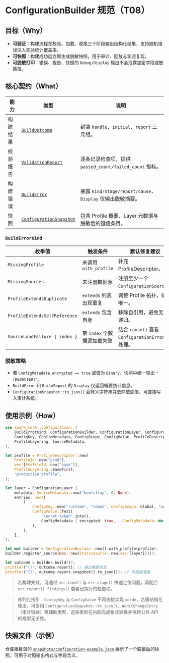 # ConfigurationBuilder 规范（T08）

## 目标（Why）

- **可验证**：构建流程在校验、加载、收尾三个阶段输出结构化结果，支持随机错误注入实验统计覆盖率。
- **可快照**：构建成功后立即生成脱敏快照，用于审计、回放与实验复现。
- **可脱敏打印**：错误、报告、快照的 `Debug/Display` 输出不会泄露加密字段或敏感值。

## 核心契约（What）

| 能力 | 类型 | 说明 |
| --- | --- | --- |
| 构建结果 | [`BuildOutcome`](../spark-core/src/configuration/builder.rs) | 封装 `handle`、`initial`、`report` 三元组。 |
| 校验报告 | [`ValidationReport`](../spark-core/src/configuration/builder.rs) | 逐条记录检查项，提供 `passed_count/failed_count` 指标。 |
| 构建错误 | [`BuildError`](../spark-core/src/configuration/builder.rs) | 暴露 `kind/stage/report/cause`，`Display` 仅输出脱敏摘要。 |
| 快照 | [`ConfigurationSnapshot`](../spark-core/src/configuration/snapshot.rs) | 包含 Profile 概要、Layer 元数据与脱敏后的键值条目。 |

### `BuildErrorKind`

| 枚举值 | 触发条件 | 默认修复建议 |
| --- | --- | --- |
| `MissingProfile` | 未调用 `with_profile` | 补充 ProfileDescriptor。 |
| `MissingSources` | 未注册数据源 | 注册至少一个 `ConfigurationSource`。 |
| `ProfileExtendsDuplicate` | `extends` 列表出现重复 | 调整 Profile 拓扑，确保唯一。 |
| `ProfileExtendsSelfReference` | `extends` 包含自身 | 移除自引用，避免无限递归。 |
| `SourceLoadFailure { index }` | 第 `index` 个数据源加载失败 | 结合 `cause()` 查看 `ConfigurationError` 并处理。 |

### 脱敏策略

- 若 `ConfigMetadata.encrypted == true` 或值为 `Binary`，快照中统一输出 `"[REDACTED]"`。
- `BuildError` 和 `BuildReport` 的 `Display` 仅返回概要统计信息。
- `ConfigurationSnapshot::to_json()` 会转义字符串并去除敏感值，可直接写入审计系统。

## 使用示例（How）

```rust
use spark_core::configuration::{
    BuildErrorKind, ConfigurationBuilder, ConfigurationLayer, ConfigurationSnapshot,
    ConfigKey, ConfigMetadata, ConfigScope, ConfigValue, ProfileDescriptor, ProfileId,
    ProfileLayering, SourceMetadata,
};

let profile = ProfileDescriptor::new(
    ProfileId::new("prod"),
    vec![ProfileId::new("base")],
    ProfileLayering::BaseFirst,
    "production profile",
);

let layer = ConfigurationLayer {
    metadata: SourceMetadata::new("bootstrap", 0, None),
    entries: vec![
        (
            ConfigKey::new("runtime", "token", ConfigScope::Global, "api token"),
            ConfigValue::Text(
                "secret-token".into(),
                ConfigMetadata { encrypted: true, ..ConfigMetadata::default() },
            ),
        ),
    ],
};

let mut builder = ConfigurationBuilder::new().with_profile(profile);
builder.register_source(Box::new(StaticSource::new(vec![layer])))?;

let outcome = builder.build()?;
println!("{}", outcome.report); // 输出概要信息
println!("{}", outcome.report.snapshot().to_json()); // 可直接落盘
```

> 若构建失败，可通过 `err.kind()` 与 `err.stage()` 快速定位问题，再配合 `err.report().findings()` 查看已执行的检查项。

> 序列化指引：`ConfigKey` 与 `ConfigValue` 不再直接实现 `serde`，若需结构化输出，可复用 `ConfigurationSnapshot::to_json()`、`AuditChangeEntry`
> （审计链路）等辅助类型，这些类型在内部完成格式转换并保持公共 API 的框架无关性。

## 快照文件（示例）

仓库根目录的 [`snapshots/configuration-example.json`](../snapshots/configuration-example.json) 展示了一个脱敏后的快照，可用于对照输出格式与字段含义。
